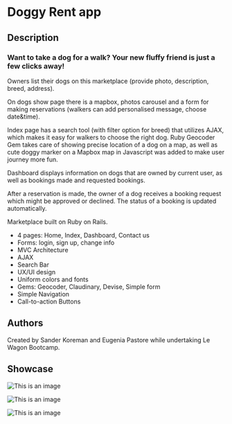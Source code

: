 <h1>Doggy Rent app</h1>
<h2>Description</h2>
  <h3>Want to take a dog for a walk? Your new fluffy friend is just a few clicks away!</h3>
    <p>Owners list their dogs on this marketplace (provide photo, description, breed, address).</p>
    <p>On dogs show page there is a mapbox, photos carousel and a form for making reservations (walkers can add personalised message, choose date&time).</p>
    <p> Index page has a search tool (with filter option for breed) that utilizes AJAX, which makes it easy for walkers to choose the right dog. Ruby Geocoder Gem takes care of showing precise location of a dog on a map, as well as cute doggy marker on a Mapbox map in Javascript was added to make user journey more fun.</p>
<p>Dashboard displays information on dogs that are owned by current user, as well as bookings made and requested bookings.</p>
<p>After a reservation is made, the owner of a dog receives a booking request which might be approved or declined. The status of a booking is updated automatically.</p>


 <p> Marketplace built on Ruby on Rails. </p>
  <ul>
    <li>4 pages: Home, Index, Dashboard, Contact us</li>
    <li>Forms: login, sign up, change info</li>
    <li>MVC Architecture</li>
    <li>AJAX</li>
    <li>Search Bar</li>
    <li>UX/UI design</li>
    <li>Uniform colors and fonts</li>
    <li>Gems: Geocoder, Claudinary, Devise, Simple form</li>
    <li>Simple Navigation</li>
  <li>Call-to-action Buttons</li>
  </ul>
  
  <h2>Authors</h2>
Created by Sander Koreman and Eugenia Pastore while undertaking Le Wagon Bootcamp.

<h2>Showcase</h2>


  ![This is an image](https://i.ibb.co/qpcw6W0/doggyrentalonlaptop.png)


![This is an image](https://i.ibb.co/qxSCQPZ/doggyrentalonlaptop2.png)

![This is an image](https://i.ibb.co/X4kp8RW/dashboarddoggyonscreen.png)
